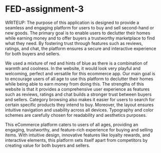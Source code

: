 # FED-assignment-3

WRITEUP:
The purpose of this application is designed to provide a seamless and engaging platform for users to buy and sell second-hand or new goods. The primary goal is to enable users to declutter their homes while earning money and to offer buyers a trustworthy marketplace to find what they need. By fostering trust through features such as reviews, ratings, and chat, the platform ensures a secure and interactive experience for both buyers and sellers.

We used a mixture of red and hints of blue as there is a combination of warmth and coolness. In the website, it would look very playful and welcoming, perfect and versatile for this ecommerce app. Our main goal is to encourage users of all age to use this platform to declutter their homes while being able to earn money from doing this. The strengths of this website is that it provides a comprehensive user experience as features such as reviews, ratings and chat builds a stronger trust between buyers and sellers. Category browsing also makes it easier for users to search for certain specific products they intend to buy. Moreover, the layout ensures intuitive navigation and usability across all devices. Typography and color schemes are carefully chosen for readability and aesthetics purposes. 

This eCommerce platform caters to users of all ages, providing an engaging, trustworthy, and feature-rich experience for buying and selling items. With intuitive design, innovative features like loyalty rewards, and interactive elements, this platform sets itself apart from competitors by creating value for both buyers and sellers.
